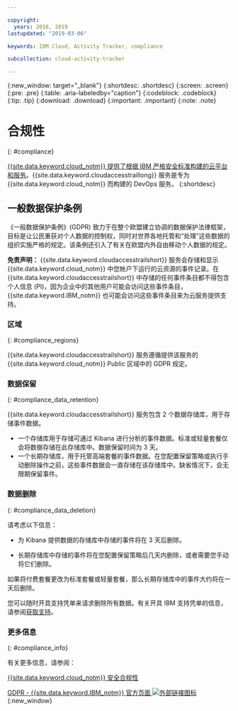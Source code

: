 ```yaml
---

copyright:
  years: 2016, 2019
lastupdated: "2019-03-06"

keywords: IBM Cloud, Activity Tracker, compliance

subcollection: cloud-activity-tracker

---
```


{:new_window: target="_blank"}
{:shortdesc: .shortdesc}
{:screen: .screen}
{:pre: .pre}
{:table: .aria-labeledby="caption"}
{:codeblock: .codeblock}
{:tip: .tip}
{:download: .download}
{:important: .important}
{:note: .note}


# 合规性
{: #compliance}

[{{site.data.keyword.cloud_notm}} 提供了根据 IBM 严格安全标准构建的云平台和服务](/docs/security/compliance.html#compliance)。{{site.data.keyword.cloudaccesstraillong}} 服务是专为 {{site.data.keyword.cloud_notm}} 而构建的 DevOps 服务。
{:shortdesc}


## 一般数据保护条例

《一般数据保护条例》(GDPR) 致力于在整个欧盟建立协调的数据保护法律框架，目标是让公民重获对个人数据的控制权，同时对世界各地托管和“处理”这些数据的组织实施严格的规定。该条例还引入了有关在欧盟内外自由移动个人数据的规定。 

**免责声明：** {{site.data.keyword.cloudaccesstrailshort}} 服务会存储和显示 {{site.data.keyword.cloud_notm}} 中您帐户下运行的云资源的事件记录。在 {{site.data.keyword.cloudaccesstrailshort}} 中存储的任何事件条目都不得包含个人信息 (PI)，因为企业中的其他用户可能会访问这些事件条目，{{site.data.keyword.IBM_notm}} 也可能会访问这些事件条目来为云服务提供支持。

### 区域
{: #compliance_regions}

{{site.data.keyword.cloudaccesstrailshort}} 服务遵循提供该服务的 {{site.data.keyword.cloud_notm}} Public 区域中的 GDPR 规定。


### 数据保留
{: #compliance_data_retention}

{{site.data.keyword.cloudaccesstrailshort}} 服务包含 2 个数据存储库，用于存储事件数据。 

* 一个存储库用于存储可通过 Kibana 进行分析的事件数据。标准或轻量套餐仅会将数据存储在此存储库中。数据保留时间为 3 天。
* 一个长期存储库，用于托管高端套餐的事件数据。在您配置保留策略或执行手动删除操作之前，这些事件数据会一直存储在该存储库中。缺省情况下，会无限期保留事件。


### 数据删除
{: #compliance_data_deletion}

请考虑以下信息：

* 为 Kibana 提供数据的存储库中存储的事件将在 3 天后删除。

* 长期存储库中存储的事件将在您配置保留策略后几天内删除，或者需要您手动将它们删除。 



如果将付费套餐更改为标准套餐或轻量套餐，那么长期存储库中的事件大约将在一天后删除。

您可以随时开具支持凭单来请求删除所有数据。有关开具 IBM 支持凭单的信息，请参阅[获取支持](/docs/get-support?topic=get-support-getting-customer-support#getting-customer-support)。



### 更多信息
{: #compliance_info}

有关更多信息，请参阅：

[{{site.data.keyword.cloud_notm}} 安全合规性](/docs/overview?topic=overview-security#compliance)

[GDPR - {{site.data.keyword.IBM_notm}} 官方页面 ![外部链接图标](../../icons/launch-glyph.svg "外部链接图标")](https://www.ibm.com/data-responsibility/gdpr/){:new_window}



